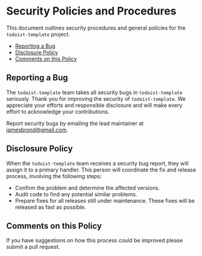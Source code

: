 # Security Policies and Procedures

This document outlines security procedures and general policies for the
`todoist-template` project.

* [Reporting a Bug](#reporting-a-bug)
* [Disclosure Policy](#disclosure-policy)
* [Comments on this Policy](#comments-on-this-policy)

## Reporting a Bug

The `todoist-template` team takes all security bugs in `todoist-template`
seriously.
Thank you for improving the security of `todoist-template`. We appreciate your
efforts and responsible disclosure and will make every effort to acknowledge
your contributions.

Report security bugs by emailing the lead maintainer at jamesbrond@gmail.com.

## Disclosure Policy

When the `todoist-template` team receives a security bug report, they will
assign it to a primary handler. This person will coordinate the fix and release
process, involving the following steps:

* Confirm the problem and determine the affected versions.
* Audit code to find any potential similar problems.
* Prepare fixes for all releases still under maintenance. These fixes will be
    released as fast as possible.

## Comments on this Policy

If you have suggestions on how this process could be improved please submit a
pull request.
